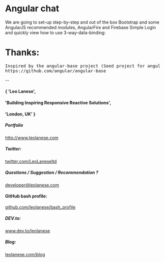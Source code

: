 Angular chat
============

We are going to set-up step-by-step and out of the box Bootstrap and some AngularJS recommended modules, AngularFire and Firebase Simple Login and quickly view how to use 3-way-data-binding:


# Thanks:
<pre>
Inspired by the angular-base project (Seed project for angular apps.):
https://github.com/angular/angular-base
</pre>

--

#### { 'Leo Lanese',
####   'Building Inspiring Responsive Reactive Solutions',
####   'London, UK' }

##### Portfolio<br>
<a href="http://www.leolanese.com" target="_blank">http://www.leolanese.com</a>

##### Twitter:<br>
<a href="http://twitter.com/LeoLaneseltd" target="_blank">twitter.com/LeoLaneseltd</a>

##### Questions / Suggestion / Recommendation ?<br>
<a href="mail:to">developer@leolanese.com</a>

#### GitHub bash profile:<br>
<a href="http://github.com/leolanese/bash_profile" target="_blank">github.com/leolanese/bash_profile</a>

##### DEV.to:<br>
<a href="http://www.dev.to/leolanese" target="_blank">www.dev.to/leolanese</a>

##### Blog:<br/>
<a href="http://www.leolanese.com/blog" target="_blank">leolanese.com/blog</a>

